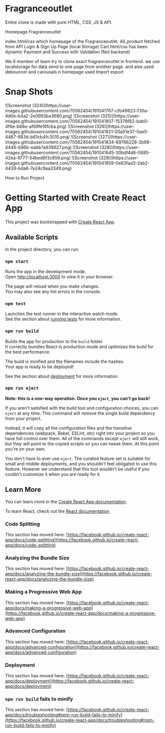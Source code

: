 # Fragranceoutlet
Entire clone is made with pure HTML, CSS ,JS & API.

Homepage
Fragranceoutlet

index.html/css which homepage of the Fragranceoutlet.
All_product fetched from API
Login & Sign Up Page (local Storage)
Cart.html/css has been dynamic
Payment and Success with Validation (Not backend)

We 6 member of team try to clone exact fragranceoutlet in frontend.
we use localstorage for data send to one page from another page.
and alse used debouncer and carousals n homepage
used Import export


<h1>Snap Shots</h1>
![Screenshot (324)](https://user-images.githubusercontent.com/70562454/191041767-cfb49623-f30a-4d0e-b4a2-2e0993ba3680.png)
![Screenshot (325)](https://user-images.githubusercontent.com/70562454/191041807-15378f82-bab0-4f6e-b68e-af69fe16fcba.png)
![Screenshot (326)](https://user-images.githubusercontent.com/70562454/191041821-00a51e37-0ae5-4467-883d-b61cb4fc3010.png)
![Screenshot (327)](https://user-images.githubusercontent.com/70562454/191041834-69786228-2b98-4446-b96b-eabb7a938627.png)
![Screenshot (328)](https://user-images.githubusercontent.com/70562454/191041845-30bdf4d8-0885-42ea-9777-54bed6f3c859.png)
![Screenshot (329)](https://user-images.githubusercontent.com/70562454/191041859-0e83fad3-2ab2-4439-bda6-7e24c9aa3349.png)

How to Run Project
# Getting Started with Create React App

This project was bootstrapped with [Create React App](https://github.com/facebook/create-react-app).

## Available Scripts

In the project directory, you can run:

### `npm start`

Runs the app in the development mode.\
Open [http://localhost:3000](http://localhost:3000) to view it in your browser.

The page will reload when you make changes.\
You may also see any lint errors in the console.

### `npm test`

Launches the test runner in the interactive watch mode.\
See the section about [running tests](https://facebook.github.io/create-react-app/docs/running-tests) for more information.

### `npm run build`

Builds the app for production to the `build` folder.\
It correctly bundles React in production mode and optimizes the build for the best performance.

The build is minified and the filenames include the hashes.\
Your app is ready to be deployed!

See the section about [deployment](https://facebook.github.io/create-react-app/docs/deployment) for more information.

### `npm run eject`

**Note: this is a one-way operation. Once you `eject`, you can't go back!**

If you aren't satisfied with the build tool and configuration choices, you can `eject` at any time. This command will remove the single build dependency from your project.

Instead, it will copy all the configuration files and the transitive dependencies (webpack, Babel, ESLint, etc) right into your project so you have full control over them. All of the commands except `eject` will still work, but they will point to the copied scripts so you can tweak them. At this point you're on your own.

You don't have to ever use `eject`. The curated feature set is suitable for small and middle deployments, and you shouldn't feel obligated to use this feature. However we understand that this tool wouldn't be useful if you couldn't customize it when you are ready for it.

## Learn More

You can learn more in the [Create React App documentation](https://facebook.github.io/create-react-app/docs/getting-started).

To learn React, check out the [React documentation](https://reactjs.org/).

### Code Splitting

This section has moved here: [https://facebook.github.io/create-react-app/docs/code-splitting](https://facebook.github.io/create-react-app/docs/code-splitting)

### Analyzing the Bundle Size

This section has moved here: [https://facebook.github.io/create-react-app/docs/analyzing-the-bundle-size](https://facebook.github.io/create-react-app/docs/analyzing-the-bundle-size)

### Making a Progressive Web App

This section has moved here: [https://facebook.github.io/create-react-app/docs/making-a-progressive-web-app](https://facebook.github.io/create-react-app/docs/making-a-progressive-web-app)

### Advanced Configuration

This section has moved here: [https://facebook.github.io/create-react-app/docs/advanced-configuration](https://facebook.github.io/create-react-app/docs/advanced-configuration)

### Deployment

This section has moved here: [https://facebook.github.io/create-react-app/docs/deployment](https://facebook.github.io/create-react-app/docs/deployment)

### `npm run build` fails to minify

This section has moved here: [https://facebook.github.io/create-react-app/docs/troubleshooting#npm-run-build-fails-to-minify](https://facebook.github.io/create-react-app/docs/troubleshooting#npm-run-build-fails-to-minify)
